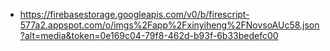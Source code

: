 - https://firebasestorage.googleapis.com/v0/b/firescript-577a2.appspot.com/o/imgs%2Fapp%2Fxinyiheng%2FNovsoAUc58.json?alt=media&token=0e169c04-79f8-462d-b93f-6b33bedefc00
